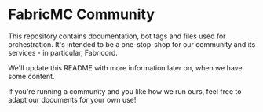 FabricMC Community
==================

This repository contains documentation, bot tags and files used for orchestration. It's intended to be a one-stop-shop for our community and its services - in particular, Fabricord.

We'll update this README with more information later on, when we have some content.

If you're running a community and you like how we run ours, feel free to adapt our documents for your own use!
